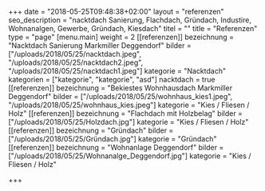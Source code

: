 +++
date = "2018-05-25T09:48:38+02:00"
layout = "referenzen"
seo_description = "nacktdach Sanierung, Flachdach, Gründach, Industire, Wohnanalgen, Gewerbe, Gründach, Kiesdach"
titel = ""
title = "Referenzen"
type = "page"
[menu.main]
weight = 2
[[referenzen]]
bezeichnung = "Nacktdach Sanierung Markmiller Deggendorf"
bilder = ["/uploads/2018/05/25/nacktdach.jpeg", "/uploads/2018/05/25/nacktdach2.jpeg", "/uploads/2018/05/25/nacktdach1.jpeg"]
kategorie = "Nacktdach"
kategorien = ["kategorie", "kategorie", "asd"]
nacktdach = true
[[referenzen]]
bezeichnung = "Bekiestes Wohnhausdach Markmiller Deggendorf"
bilder = ["/uploads/2018/05/25/wohnhaus_kies1.jpeg", "/uploads/2018/05/25/wohnhaus_kies.jpeg"]
kategorie = "Kies / Fliesen / Holz"
[[referenzen]]
bezeichnung = "Flachdach mit Holzbelag"
bilder = ["/uploads/2018/05/25/Holzdach.jpg"]
kategorie = "Kies / Fliesen / Holz"
[[referenzen]]
bezeichnung = "Gründach"
bilder = ["/uploads/2018/05/25/Gründach.jpg"]
kategorie = "Gründach"
[[referenzen]]
bezeichnung = "Wohnanlage Deggendorf"
bilder = ["/uploads/2018/05/25/Wohnanalge_Deggendorf.jpg"]
kategorie = "Kies / Fliesen / Holz"

+++
